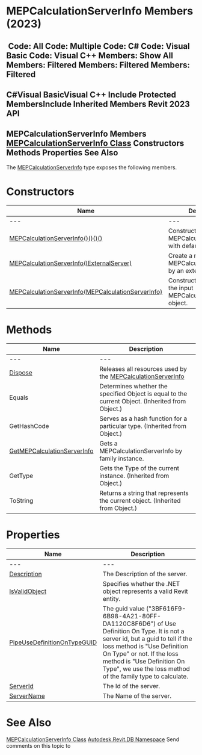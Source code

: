 # MEPCalculationServerInfo Members (2023)

﻿
 Code: All Code: Multiple Code: C# Code: Visual Basic Code: Visual C++  Members: Show All Members: Filtered Members: Filtered Members: Filtered   
---  
C#Visual BasicVisual C++
Include Protected MembersInclude Inherited Members
Revit 2023 API  
---  
MEPCalculationServerInfo Members  
[MEPCalculationServerInfo Class](25d61592-d0a8-1e88-5d83-7924c2fd1ce0.md "MEPCalculationServerInfo Class") Constructors Methods Properties See Also  
---  
The [MEPCalculationServerInfo](25d61592-d0a8-1e88-5d83-7924c2fd1ce0.md "MEPCalculationServerInfo Class") type exposes the following members.
# Constructors
| Name | Description |
| --- | --- |
| --- | --- | --- |
| [MEPCalculationServerInfo()()()()](5688d6a8-9365-d616-00fe-78ad618c53f2.md "MEPCalculationServerInfo Constructor") | Constructs a new MEPCalculationServerInfo with default settings. |
| [MEPCalculationServerInfo(IExternalServer)](8a4478b4-6ffc-308b-7d1d-e5c1539b6f0a.md "MEPCalculationServerInfo Constructor \(IExternalServer\)") | Create a new MEPCalculationServerInfo by an external server. |
| [MEPCalculationServerInfo(MEPCalculationServerInfo)](7df99f5f-9a93-da4d-8e7e-9ec43300018d.md "MEPCalculationServerInfo Constructor \(MEPCalculationServerInfo\)") | Constructs a new copy of the input MEPCalculationServerInfo object. |

# Methods
| Name | Description |
| --- | --- |
| --- | --- | --- |
| [Dispose](d74e5a14-90bf-0f54-d3e5-baa2ee4bc8ca.md "Dispose Method") | Releases all resources used by the [MEPCalculationServerInfo](25d61592-d0a8-1e88-5d83-7924c2fd1ce0.md "MEPCalculationServerInfo Class") |
| Equals | Determines whether the specified Object is equal to the current Object. (Inherited from Object.) |
| GetHashCode | Serves as a hash function for a particular type.  (Inherited from Object.) |
| [GetMEPCalculationServerInfo](bd5660a9-50df-169b-0e67-0806aeeb6944.md "GetMEPCalculationServerInfo Method") | Gets a MEPCalculationServerInfo by family instance. |
| GetType | Gets the Type of the current instance. (Inherited from Object.) |
| ToString | Returns a string that represents the current object. (Inherited from Object.) |

# Properties
| Name | Description |
| --- | --- |
| --- | --- | --- |
| [Description](c316df8b-0063-0bd7-b5ee-1e1790c8f9fb.md "Description Property") | The Description of the server. |
| [IsValidObject](98ca0a2e-06d1-eb09-db76-71338869a91e.md "IsValidObject Property") | Specifies whether the .NET object represents a valid Revit entity. |
| [PipeUseDefinitionOnTypeGUID](59062e4d-c3dc-8437-e5fe-cddaa7a0cf21.md "PipeUseDefinitionOnTypeGUID Property") | The guid value ("3BF616F9-6B98-4A21-80FF-DA1120C8F6D6") of Use Definition On Type. It is not a server id, but a guid to tell if the loss method is "Use Definition On Type" or not. If the loss method is "Use Definition On Type", we use the loss method of the family type to calculate. |
| [ServerId](55af3374-ce2b-fa78-8086-6215750ec3b9.md "ServerId Property") | The Id of the server. |
| [ServerName](0af93c3e-a7a6-1f52-66cb-0b17ef19c47b.md "ServerName Property") | The Name of the server. |

# See Also
[MEPCalculationServerInfo Class](25d61592-d0a8-1e88-5d83-7924c2fd1ce0.md "MEPCalculationServerInfo Class")
[Autodesk.Revit.DB Namespace](87546ba7-461b-c646-cbb1-2cb8f5bff8b2.md "Autodesk.Revit.DB Namespace")
Send comments on this topic to 